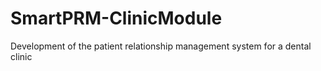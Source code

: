 # SmartPRM-ClinicModule
Development of the patient relationship management system for a dental clinic
